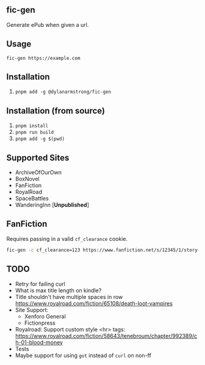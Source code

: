 ## fic-gen

Generate ePub when given a url.

## Usage

`fic-gen https://example.com`

## Installation

1. `pnpm add -g @dylanarmstrong/fic-gen`

## Installation (from source)

1. `pnpm install`
2. `pnpm run build`
3. `pnpm add -g $(pwd)`

## Supported Sites

* ArchiveOfOurOwn
* BoxNovel
* FanFiction
* RoyalRoad
* SpaceBattles
* WanderingInn [**Unpublished**]

## FanFiction

Requires passing in a valid `cf_clearance` cookie.

```bash
fic-gen -c cf_clearance=123 https://www.fanfiction.net/s/12345/1/story-title
```

## TODO

* Retry for failing curl
* What is max title length on kindle?
* Title shouldn't have multiple spaces in row https://www.royalroad.com/fiction/65108/death-loot-vampires
* Site Support:
    * Xenforo General
    * Fictionpress
* Royalroad: Support custom style \<hr\> tags: https://www.royalroad.com/fiction/58643/tenebroum/chapter/992389/ch-01-blood-money
* Tests
* Maybe support for using `got` instead of `curl` on non-ff
